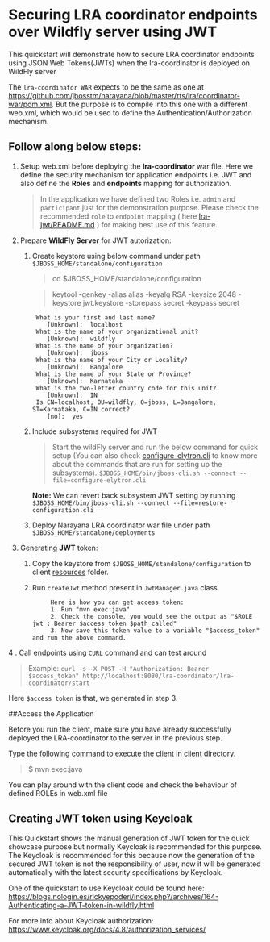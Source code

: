 # Securing LRA coordinator endpoints over Wildfly server using JWT

 This quickstart will demonstrate how to secure LRA coordinator endpoints using JSON Web Tokens(JWTs) when the lra-coordinator is deployed on WildFly server

 The `lra-coordinator WAR` expects to be the same as one at https://github.com/jbosstm/narayana/blob/master/rts/lra/coordinator-war/pom.xml. But the purpose is to compile into this one with a different web.xml, which would be used to define the Authentication/Authorization mechanism.


## Follow along below steps:
1. Setup web.xml before deploying the **lra-coordinator** war file. Here we define the security mechanism for application endpoints i.e. JWT and also define the **Roles** and **endpoints** mapping for authorization.
    > In the application we have defined two Roles i.e. `admin` and `participant` just for the demonstration purpose. Please check the recommended `role` to `endpoint` mapping ( here [lra-jwt/README.md](../README.md) ) for making best use of this feature.

2. Prepare **WildFly Server** for JWT autorization:
    1. Create keystore using below command under path `$JBOSS_HOME/standalone/configuration`
        >cd $JBOSS_HOME/standalone/configuration

        >keytool -genkey -alias alias -keyalg RSA -keysize 2048 -keystore jwt.keystore -storepass secret -keypass secret
           
          >
            
            What is your first and last name?
               [Unknown]:  localhost
            What is the name of your organizational unit?
               [Unknown]:  wildfly
            What is the name of your organization?
               [Unknown]:  jboss
            What is the name of your City or Locality?
               [Unknown]:  Bangalore
            What is the name of your State or Province?
               [Unknown]:  Karnataka
            What is the two-letter country code for this unit?
               [Unknown]:  IN
            Is CN=localhost, OU=wildfly, O=jboss, L=Bangalore, ST=Karnataka, C=IN correct?
               [no]:  yes
            
    2. Include subsystems required for JWT
        >Start the wildFly server and run the below command for quick setup (You can also check [configure-elytron.cli](configure-elytron.cli) to know more about the commands that are run for setting up the subsystems).
        `$JBOSS_HOME/bin/jboss-cli.sh --connect --file=configure-elytron.cli`
    
        **Note:** We can revert back subsystem JWT setting by running `$JBOSS_HOME/bin/jboss-cli.sh --connect --file=restore-configuration.cli`
    
    3. Deploy Narayana LRA coordinator war file under path `$JBOSS_HOME/standalone/deployments`
    
3.  Generating **JWT** token:
    1. Copy the keystore from `$JBOSS_HOME/standalone/configuration` to client [resources](client/src/main/resources) folder.
    2. Run `createJwt` method present in `JwtManager.java` class
    
                Here is how you can get access token:
                1. Run "mvn exec:java"
                2. Check the console, you would see the output as "$ROLE jwt : Bearer $access_token $path_called"
                3. Now save this token value to a variable "$access_token" and run the above command.
              
 
    
 4 .  Call endpoints using `CURL` command and can test around
   	
  > Example: `curl -s -X POST -H "Authorization: Bearer $access_token" http://localhost:8080/lra-coordinator/lra-coordinator/start`
                                                           
   Here `$access_token` is that, we generated in step 3.
    

  ##Access the Application
  
  Before you run the client, make sure you have already successfully deployed the LRA-coordinator to the server in the previous step.
  
  Type the following command to execute the client in client directory.
  
  > $ mvn exec:java

You can play around with the client code and check the behaviour of defined ROLEs in web.xml file

## Creating JWT token using Keycloak

This Quickstart shows the manual generation of JWT token for the quick showcase purpose but normally Keycloak is recommended for this purpose.
The Keycloak is recommended for this because now the generation of the secured JWT token is not the responsibility of user, now it will be generated automatically with the latest security specifications by Keycloak.

One of the quickstart to use Keycloak could be found here: https://blogs.nologin.es/rickyepoderi/index.php?/archives/164-Authenticating-a-JWT-token-in-wildfly.html

For more info about Keycloak authorization: https://www.keycloak.org/docs/4.8/authorization_services/